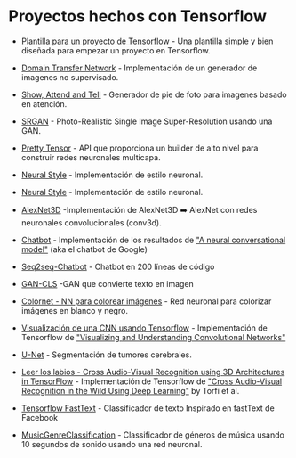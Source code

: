# Proyectos hechos con Tensorflow 

[//]: <> (cats: Fácil, Tensorflow)
* [Plantilla para un proyecto de Tensorflow](https://github.com/Mrgemy95/Tensorflow-Project-Template) - Una plantilla simple y bien diseñada para empezar un proyecto en Tensorflow.  

[//]: <> (cats: Fácil, Tensorflow)
* [Domain Transfer Network](https://github.com/yunjey/dtn-tensorflow) - Implementación de un generador de imagenes no supervisado.  

[//]: <> (cats: Fácil, Tensorflow)
* [Show, Attend and Tell](https://github.com/yunjey/show_attend_and_tell) - Generador de pie de foto para imagenes basado en atención.

[//]: <> (cats: Fácil, Tensorflow)
* [SRGAN](https://github.com/tensorlayer/srgan) - Photo-Realistic Single Image Super-Resolution usando una GAN.

[//]: <> (cats: Fácil, Tensorflow)
* [Pretty Tensor](https://github.com/google/prettytensor) - API  que proporciona un builder de alto nivel para construir redes neuronales multicapa. 

[//]: <> (cats: Fácil)
* [Neural Style](https://github.com/anishathalye/neural-style) - Implementación de estilo neuronal.

[//]: <> (cats: Fácil)
* [Neural Style](https://github.com/cysmith/neural-style-tf) -
  Implementación de estilo neuronal.

[//]: <> (cats: Fácil, AlexNet3D)
* [AlexNet3D](https://github.com/denti/AlexNet3D) -Implementación de AlexNet3D :arrow_right:  AlexNet con redes neuronales convolucionales (conv3d).

[//]: <> (cats: Fácil)
* [Chatbot](https://github.com/Conchylicultor/DeepQA) - Implementación de los resultados de ["A neural conversational model"](http://arxiv.org/abs/1506.05869) (aka el chatbot de Google)

[//]: <> (cats: Fácil, Chatbot)
* [Seq2seq-Chatbot](https://github.com/tensorlayer/seq2seq-chatbot) - Chatbot en 200 líneas de código

[//]: <> (cats: Fácil, GAN)
* [GAN-CLS](https://github.com/zsdonghao/text-to-image) -GAN que convierte texto en imagen

[//]: <> (cats: Fácil)
* [Colornet - NN para colorear imágenes](https://github.com/pavelgonchar/colornet) - Red neuronal para colorizar imágenes en blanco y negro. 

[//]: <> (cats: Fácil)
* [Visualización de una CNN usando Tensorflow](https://github.com/InFoCusp/tf_cnnvis) - Implementación de Tensorflow de  ["Visualizing and Understanding Convolutional Networks"](https://www.cs.nyu.edu/~fergus/papers/zeilerECCV2014.pdf)

[//]: <> (cats: Fácil)
* [U-Net](https://github.com/zsdonghao/u-net-brain-tumor) - Segmentación de tumores cerebrales. 

[//]: <> (cats: Fácil, Tensorflow)
* [Leer los labios - Cross Audio-Visual Recognition using 3D Architectures in TensorFlow](https://github.com/astorfi/lip-reading-deeplearning) - Implementación de Tensorflow de  ["Cross Audio-Visual Recognition in the Wild Using Deep Learning"](https://arxiv.org/abs/1706.05739) by Torfi et al.

[//]: <> (cats: Fácil, Clásificador de texto)
* [Tensorflow FastText](https://github.com/apcode/tensorflow_fasttext) - Classificador de texto Inspirado en fastText de Facebook 

[//]: <> (cats: Fácil, Música)
* [MusicGenreClassification](https://github.com/mlachmish/MusicGenreClassification) - Classificador de géneros de música usando 10 segundos de sonido usando una red neuronal. 
